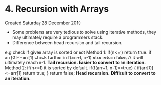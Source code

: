 # 4. Recursion with Arrays
Created Saturday 28 December 2019


* Some problems are very tedious to solve using iterative methods, they may ultimately require a programmers stack. 
* Difference between head recursion and tail recursion.

e.g check if given array is sorted or not
 Method 1: if(n<=1) return true.
if arr[0]<=arr[1] check further in f(arr+1, n-1)
else return false;
// it will ultimately reach n-1.
**Tail recursion. Easier to convert to an iteration.**
Method 2: if(n<=1) it is sorted by default.
if(f(arr+1, n-1)==true)
{
if(arr[0] <=arr[1]
return true;
}
return false;
**Head recursion.** **Difficult to convert to an iteration.**



